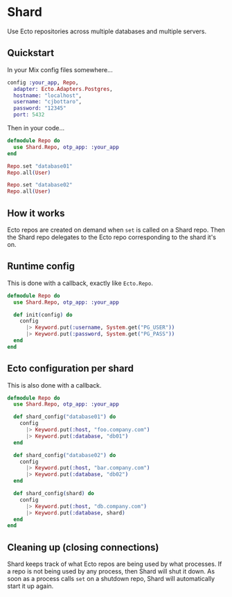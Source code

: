 # Shard

Use Ecto repositories across multiple databases and multiple servers.

## Quickstart

In your Mix config files somewhere...

```elixir
config :your_app, Repo,
  adapter: Ecto.Adapters.Postgres,
  hostname: "localhost",
  username: "cjbottaro",
  password: "12345"
  port: 5432
```

Then in your code...

```elixir
defmodule Repo do
  use Shard.Repo, otp_app: :your_app
end

Repo.set "database01"
Repo.all(User)

Repo.set "database02"
Repo.all(User)
```

## How it works

Ecto repos are created on demand when `set` is called on a Shard repo. Then the
Shard repo delegates to the Ecto repo corresponding to the shard it's on.

## Runtime config

This is done with a callback, exactly like `Ecto.Repo`.

```elixir
defmodule Repo do
  use Shard.Repo, otp_app: :your_app

  def init(config) do
    config
      |> Keyword.put(:username, System.get("PG_USER"))
      |> Keyword.put(:password, System.get("PG_PASS"))
  end
end
```

## Ecto configuration per shard

This is also done with a callback.

```elixir
defmodule Repo do
  use Shard.Repo, otp_app: :your_app

  def shard_config("database01") do
    config
      |> Keyword.put(:host, "foo.company.com")
      |> Keyword.put(:database, "db01")
  end

  def shard_config("database02") do
    config
      |> Keyword.put(:host, "bar.company.com")
      |> Keyword.put(:database, "db02")
  end

  def shard_config(shard) do
    config
      |> Keyword.put(:host, "db.company.com")
      |> Keyword.put(:database, shard)
  end
end
```

## Cleaning up (closing connections)

Shard keeps track of what Ecto repos are being used by what processes. If a
repo is not being used by any process, then Shard will shut it down. As soon
as a process calls `set` on a shutdown repo, Shard will automatically
start it up again.
